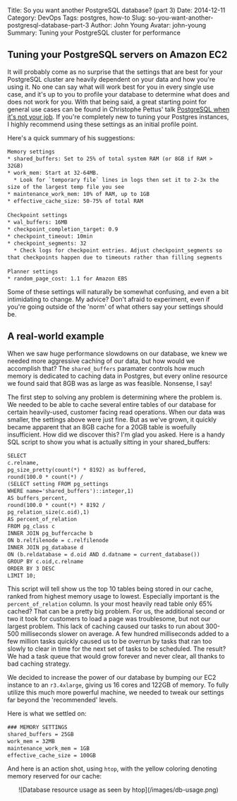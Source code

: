 Title: So you want another PostgreSQL database? (part 3)
Date: 2014-12-11
Category: DevOps
Tags: postgres, how-to
Slug: so-you-want-another-postgresql-database-part-3
Author: John Young
Avatar: john-young
Summary: Tuning your PostgreSQL cluster for performance

## Tuning your PostgreSQL servers on Amazon EC2
It will probably come as no surprise that the settings that are best for your PostgreSQL cluster are heavily dependent on your data and how you're using it. No one can say what will work best for you in every single use case, and it's up to you to profile your database to determine what does and does not work for you. With that being said, a great starting point for general use cases can be found in Christophe Pettus' talk [PostgreSQL when it's not your job](http://thebuild.com/presentations/not-your-job.pdf). If you're completely new to tuning your Postgres instances, I highly recommend using these settings as an initial profile point.

Here's a quick summary of his suggestions:
```
Memory settings
* shared_buffers: Set to 25% of total system RAM (or 8GB if RAM > 32GB)
* work_mem: Start at 32-64MB.
  * Look for `temporary file` lines in logs then set it to 2-3x the size of the largest temp file you see
* maintenance_work_mem: 10% of RAM, up to 1GB
* effective_cache_size: 50-75% of total RAM

Checkpoint settings
* wal_buffers: 16MB
* checkpoint_completion_target: 0.9
* checkpoint_timeout: 10min
* checkpoint_segments: 32
  * Check logs for checkpoint entries. Adjust checkpoint_segments so that checkpoints happen due to timeouts rather than filling segments

Planner settings
* random_page_cost: 1.1 for Amazon EBS
```

Some of these settings will naturally be somewhat confusing, and even a bit intimidating to change. My advice? Don't afraid to experiment, even if you're going outside of the 'norm' of what others say your settings should be.


## A real-world example
When we saw huge performance slowdowns on our database, we knew we needed more aggressive caching of our data, but how would we accomplish that? The `shared_buffers` paramater controls how much memory is dedicated to caching data in Postgres, but every online resource we found said that 8GB was as large as was feasible. Nonsense, I say!

The first step to solving any problem is determining where the problem is. We needed to be able to cache several entire tables of our database for certain heavily-used, customer facing read operations. When our data was smaller, the settings above were just fine. But as we've grown, it quickly became apparent that an 8GB cache for a 20GB table is woefully insufficient. How did we discover this? I'm glad you asked. Here is a handy SQL script to show you what is actually sitting in your shared_buffers:

```
SELECT
c.relname,
pg_size_pretty(count(*) * 8192) as buffered,
round(100.0 * count(*) /
(SELECT setting FROM pg_settings
WHERE name='shared_buffers')::integer,1)
AS buffers_percent,
round(100.0 * count(*) * 8192 /
pg_relation_size(c.oid),1)
AS percent_of_relation
FROM pg_class c
INNER JOIN pg_buffercache b
ON b.relfilenode = c.relfilenode
INNER JOIN pg_database d
ON (b.reldatabase = d.oid AND d.datname = current_database())
GROUP BY c.oid,c.relname
ORDER BY 3 DESC
LIMIT 10;
```

This script will tell show us the top 10 tables being stored in our cache, ranked from highest memory usage to lowest. Especially important is the `percent_of_relation` column. Is your most heavily read table only 65% cached? That can be a pretty big problem. For us, the additional second or two it took for customers to load a page was troublesome, but not our largest problem. This lack of caching caused our tasks to run about 300-500 milliseconds slower on average. A few hundred milliseconds added to a few million tasks quickly caused us to be overrun by tasks that ran too slowly to clear in time for the next set of tasks to be scheduled. The result? We had a task queue that would grow forever and never clear, all thanks to bad caching strategy.

We decided to increase the power of our database by bumping our EC2 instance to an `r3.4xlarge`, giving us 16 cores and 122GB of memory. To fully utilize this much more powerful machine, we needed to tweak our settings far beyond the 'recommended' levels.

Here is what we settled on:
```
### MEMORY SETTINGS
shared_buffers = 25GB
work_mem = 32MB
maintenance_work_mem = 1GB
effective_cache_size = 100GB
```

And here is an action shot, using `htop`, with the yellow coloring denoting memory reserved for our cache:
<center>![Database resource usage as seen by htop](/images/db-usage.png)</center>